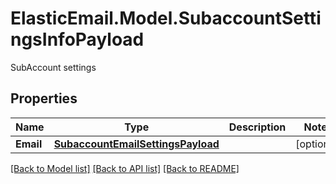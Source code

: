# ElasticEmail.Model.SubaccountSettingsInfoPayload
SubAccount settings

## Properties

Name | Type | Description | Notes
------------ | ------------- | ------------- | -------------
**Email** | [**SubaccountEmailSettingsPayload**](SubaccountEmailSettingsPayload.md) |  | [optional] 

[[Back to Model list]](../README.md#documentation-for-models) [[Back to API list]](../README.md#documentation-for-api-endpoints) [[Back to README]](../README.md)

